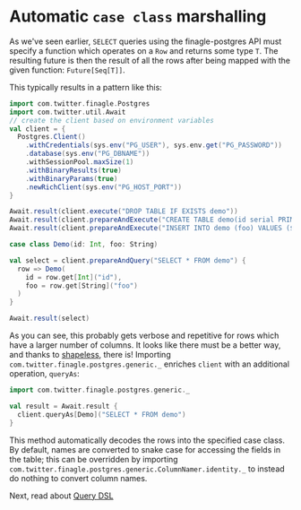 # Automatic `case class` marshalling

As we've seen earlier, `SELECT` queries using the finagle-postgres API must specify a function which operates on a `Row`
and returns some type `T`. The resulting future is then the result of all the rows after being mapped with the given
function: `Future[Seq[T]]`.

This typically results in a pattern like this:

```scala mdoc:compile-only
import com.twitter.finagle.Postgres
import com.twitter.util.Await
// create the client based on environment variables
val client = {
  Postgres.Client()
    .withCredentials(sys.env("PG_USER"), sys.env.get("PG_PASSWORD"))
    .database(sys.env("PG_DBNAME"))
    .withSessionPool.maxSize(1)
    .withBinaryResults(true)
    .withBinaryParams(true)
    .newRichClient(sys.env("PG_HOST_PORT"))
}

Await.result(client.execute("DROP TABLE IF EXISTS demo"))
Await.result(client.prepareAndExecute("CREATE TABLE demo(id serial PRIMARY KEY, foo text)"))
Await.result(client.prepareAndExecute("INSERT INTO demo (foo) VALUES ($1)", "foo": String))

case class Demo(id: Int, foo: String)

val select = client.prepareAndQuery("SELECT * FROM demo") {
  row => Demo(
    id = row.get[Int]("id"),
    foo = row.get[String]("foo")
  )
}

Await.result(select)
```

As you can see, this probably gets verbose and repetitive for rows which have a larger number of columns. It looks like
there must be a better way, and thanks to [shapeless](https://github.com/milessabin/shapeless), there is! Importing
`com.twitter.finagle.postgres.generic._` enriches `client` with an additional operation, `queryAs`:

```scala
import com.twitter.finagle.postgres.generic._

val result = Await.result {
  client.queryAs[Demo]("SELECT * FROM demo")
}
```

This method automatically decodes the rows into the specified case class. By default, names are converted to snake case
for accessing the fields in the table; this can be overridden by importing `com.twitter.finagle.postgres.generic.ColumnNamer.identity._`
to instead do nothing to convert column names.

Next, read about [Query DSL](06-query-dsl.md)
